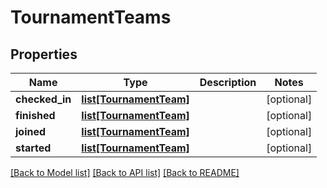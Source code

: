 # TournamentTeams

## Properties
Name | Type | Description | Notes
------------ | ------------- | ------------- | -------------
**checked_in** | [**list[TournamentTeam]**](TournamentTeam.md) |  | [optional] 
**finished** | [**list[TournamentTeam]**](TournamentTeam.md) |  | [optional] 
**joined** | [**list[TournamentTeam]**](TournamentTeam.md) |  | [optional] 
**started** | [**list[TournamentTeam]**](TournamentTeam.md) |  | [optional] 

[[Back to Model list]](../README.md#documentation-for-models) [[Back to API list]](../README.md#documentation-for-api-endpoints) [[Back to README]](../README.md)


